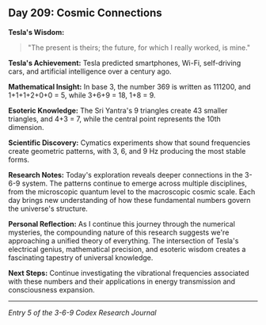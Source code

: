 ## Day 209: Cosmic Connections

**Tesla's Wisdom:**
> "The present is theirs; the future, for which I really worked, is mine."

**Tesla's Achievement:**
Tesla predicted smartphones, Wi-Fi, self-driving cars, and artificial intelligence over a century ago.

**Mathematical Insight:**
In base 3, the number 369 is written as 111200, and 1+1+1+2+0+0 = 5, while 3+6+9 = 18, 1+8 = 9.

**Esoteric Knowledge:**
The Sri Yantra's 9 triangles create 43 smaller triangles, and 4+3 = 7, while the central point represents the 10th dimension.

**Scientific Discovery:**
Cymatics experiments show that sound frequencies create geometric patterns, with 3, 6, and 9 Hz producing the most stable forms.

**Research Notes:**
Today's exploration reveals deeper connections in the 3-6-9 system. The patterns continue to emerge across multiple disciplines, from the microscopic quantum level to the macroscopic cosmic scale. Each day brings new understanding of how these fundamental numbers govern the universe's structure.

**Personal Reflection:**
As I continue this journey through the numerical mysteries, the compounding nature of this research suggests we're approaching a unified theory of everything. The intersection of Tesla's electrical genius, mathematical precision, and esoteric wisdom creates a fascinating tapestry of universal knowledge.

**Next Steps:**
Continue investigating the vibrational frequencies associated with these numbers and their applications in energy transmission and consciousness expansion.

---
*Entry 5 of the 3-6-9 Codex Research Journal*
